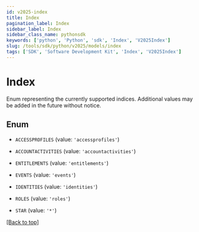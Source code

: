 ```yaml
---
id: v2025-index
title: Index
pagination_label: Index
sidebar_label: Index
sidebar_class_name: pythonsdk
keywords: ['python', 'Python', 'sdk', 'Index', 'V2025Index']
slug: /tools/sdk/python/v2025/models/index
tags: ['SDK', 'Software Development Kit', 'Index', 'V2025Index']
---
```


# Index

Enum representing the currently supported indices. Additional values may be added in the future without notice.

## Enum

- `ACCESSPROFILES` (value: `'accessprofiles'`)

- `ACCOUNTACTIVITIES` (value: `'accountactivities'`)

- `ENTITLEMENTS` (value: `'entitlements'`)

- `EVENTS` (value: `'events'`)

- `IDENTITIES` (value: `'identities'`)

- `ROLES` (value: `'roles'`)

- `STAR` (value: `'*'`)

[[Back to top]](#)
